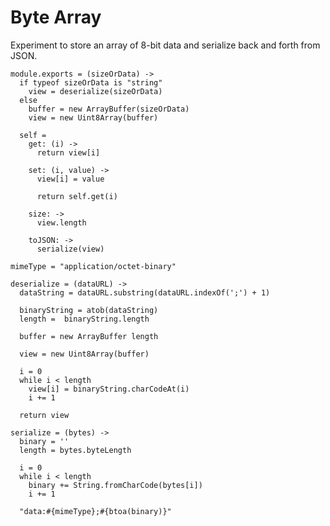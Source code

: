 Byte Array
=========

Experiment to store an array of 8-bit data and serialize back and forth from JSON.

    module.exports = (sizeOrData) ->
      if typeof sizeOrData is "string"
        view = deserialize(sizeOrData)
      else
        buffer = new ArrayBuffer(sizeOrData)
        view = new Uint8Array(buffer)

      self =
        get: (i) ->
          return view[i]

        set: (i, value) ->
          view[i] = value

          return self.get(i)

        size: ->
          view.length

        toJSON: ->
          serialize(view)

    mimeType = "application/octet-binary"

    deserialize = (dataURL) ->
      dataString = dataURL.substring(dataURL.indexOf(';') + 1)

      binaryString = atob(dataString)
      length =  binaryString.length

      buffer = new ArrayBuffer length

      view = new Uint8Array(buffer)

      i = 0
      while i < length
        view[i] = binaryString.charCodeAt(i)
        i += 1

      return view

    serialize = (bytes) ->
      binary = ''
      length = bytes.byteLength

      i = 0
      while i < length
        binary += String.fromCharCode(bytes[i])
        i += 1

      "data:#{mimeType};#{btoa(binary)}"
